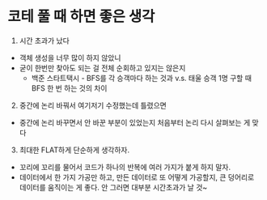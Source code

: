 # 코테 풀 때 하면 좋은 생각

1. 시간 초과가 났다
- 객체 생성을 너무 많이 하지 않았니 
- 굳이 한번만 찾아도 되는 걸 전체 순회하고 있지는 않은지 
	- 백준  스타트택시 - BFS를 각 승객마다 하는 것과 v.s. 태울 승객 1명 구할 때 BFS 한 번 하는 것의 차이 

2. 중간에 논리 바꿔서 여기저기 수정했는데 틀렸으면 
- 중간에 논리 바꾸면서 안 바꾼 부분이 있었는지 처음부터 논리 다시 살펴보는 게 맞다 

3. 최대한 FLAT하게 단순하게 생각하자.
- 꼬리에 꼬리를 물어서 코드가 하나의 반복에 여러 가지가 붙게 하지 말자.
- 데이터에서 한 가지 가공만 하고, 만든 데이터로 또 어떻게 가공할지, 큰 덩어리로 데이터를 움직이는 게 좋다. 안 그러면 대부분 시간초과가 날 것~ 

